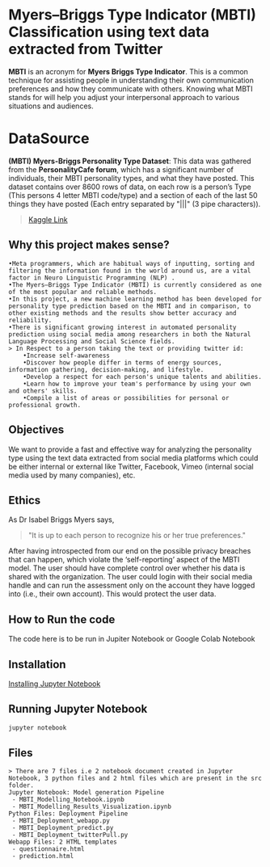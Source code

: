 # Myers–Briggs Type Indicator (MBTI) Classification using text data extracted from Twitter
 **MBTI** is an acronym for **Myers Briggs Type Indicator**. This is a common technique for assisting people in understanding their own communication preferences and how they communicate with others. Knowing what MBTI stands for will help you adjust your interpersonal approach to various situations and audiences.

# DataSource
**(MBTI) Myers-Briggs Personality Type Dataset**:
This data was gathered from the **PersonalityCafe forum**, which has a significant number of individuals, their MBTI personality types, and what they have posted. This dataset contains over 8600 rows of data, on each row is a person’s Type (This persons 4 letter MBTI code/type) and a section of each of the last 50 things they have posted (Each entry separated by "|||" (3 pipe characters)).
>  [Kaggle Link](https://www.kaggle.com/datasnaek/mbti-type)

## Why this project makes sense?
	•Meta programmers, which are habitual ways of inputting, sorting and filtering the information found in the world around us, are a vital factor in Neuro Linguistic Programming (NLP) .
	•The Myers–Briggs Type Indicator (MBTI) is currently considered as one of the most popular and reliable methods.
	•In this project, a new machine learning method has been developed for personality type prediction based on the MBTI and in comparison, to other existing methods and the results show better accuracy and reliability.
	•There is significant growing interest in automated personality prediction using social media among researchers in both the Natural Language Processing and Social Science fields.
	> In Respect to a person taking the text or providing twitter id:
		•Increase self-awareness
		•Discover how people differ in terms of energy sources, information gathering, decision-making, and lifestyle.
		•Develop a respect for each person's unique talents and abilities.
		•Learn how to improve your team's performance by using your own and others' skills.
		•Compile a list of areas or possibilities for personal or professional growth.

## Objectives

We want to provide a fast and effective way for analyzing the personality type using the text data extracted from social media platforms which could be either internal or external like Twitter, Facebook, Vimeo (internal social media used by many companies), etc.

## Ethics
As Dr Isabel Briggs Myers says,
>"It is up to each person to recognize his or her true preferences."

After having introspected from our end on the possible privacy breaches that can happen, which violate the ‘self-reporting’ aspect of the MBTI model.
The user should have complete control over whether his data is shared with the organization. The user could login with their social media handle and can run the assessment only on the account they have logged into (i.e., their own account). This would protect the user data.

## How to Run the code
The code here is to be run in Jupiter Notebook or Google Colab Notebook
## Installation
[Installing Jupyter Notebook](https://test-jupyter.readthedocs.io/en/latest/install.html)

## Running Jupyter Notebook
```bash
jupyter notebook
```
## Files
	> There are 7 files i.e 2 notebook document created in Jupyter Notebook, 3 python files and 2 html files which are present in the src folder.
	Jupyter Notebook: Model generation Pipeline
	 - MBTI_Modelling_Notebook.ipynb
	 - MBTI_Modelling_Results_Visualization.ipynb
	Python Files: Deployment Pipeline
	 - MBTI_Deployment_webapp.py
	 - MBTI_Deployment_predict.py
	 - MBTI_Deployment_twitterPull.py
	Webapp Files: 2 HTML templates
	 - questionnaire.html
	 - prediction.html
